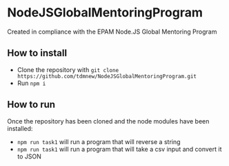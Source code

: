 # NodeJSGlobalMentoringProgram

Created in compliance with the EPAM Node.JS Global Mentoring Program

## How to install

- Clone the repository with `git clone https://github.com/tdmnew/NodeJSGlobalMentoringProgram.git`
- Run `npm i`

## How to run

Once the repository has been cloned and the node modules have been installed:

- `npm run task1` will run a program that will reverse a string
- `npm run task1` will run a program that will take a csv input and convert it to JSON
